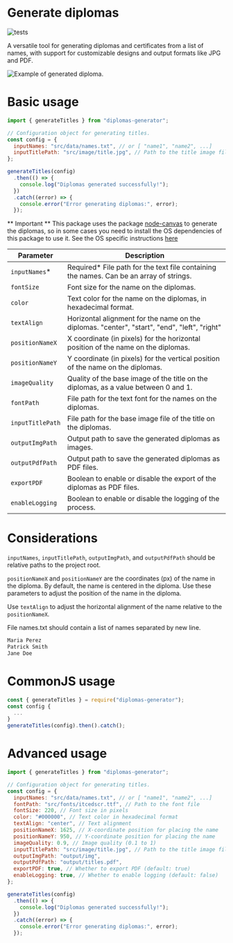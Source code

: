 # Generate diplomas

![tests](https://github.com/flpmcruz/diplomas-generator/actions/workflows/ci.yml/badge.svg)

A versatile tool for generating diplomas and certificates from a list of names, with support for customizable designs and output formats like JPG and PDF.

![Example of generated diploma.](https://flpmcruz.github.io/diplomas-generator/example.jpg)

# Basic usage

```js
import { generateTitles } from "diplomas-generator";

// Configuration object for generating titles.
const config = {
  inputNames: "src/data/names.txt", // or [ "name1", "name2", ...]
  inputTitlePath: "src/image/title.jpg", // Path to the title image file
};

generateTitles(config)
  .then(() => {
    console.log("Diplomas generated successfully!");
  })
  .catch((error) => {
    console.error("Error generating diplomas:", error);
  });
```

** Important **
This package uses the package [node-canvas](https://www.npmjs.com/package/canvas) to generate the diplomas, so in some cases you need to install the OS dependencies of this package to use it. See the OS specific instructions [here](https://www.npmjs.com/package/canvas)

| Parameter        | Description                                                                                  |
| ---------------- | -------------------------------------------------------------------------------------------- |
| `inputNames`\*   | Required\* File path for the text file containing the names. Can be an array of strings.     |
| `fontSize`       | Font size for the name on the diplomas.                                                      |
| `color`          | Text color for the name on the diplomas, in hexadecimal format.                              |
| `textAlign`      | Horizontal alignment for the name on the diplomas. "center", "start", "end", "left", "right" |
| `positionNameX`  | X coordinate (in pixels) for the horizontal position of the name on the diplomas.            |
| `positionNameY`  | Y coordinate (in pixels) for the vertical position of the name on the diplomas.              |
| `imageQuality`   | Quality of the base image of the title on the diplomas, as a value between 0 and 1.          |
| `fontPath`       | File path for the text font for the names on the diplomas.                                   |
| `inputTitlePath` | File path for the base image file of the title on the diplomas.                              |
| `outputImgPath`  | Output path to save the generated diplomas as images.                                        |
| `outputPdfPath`  | Output path to save the generated diplomas as PDF files.                                     |
| `exportPDF`      | Boolean to enable or disable the export of the diplomas as PDF files.                        |
| `enableLogging`  | Boolean to enable or disable the logging of the process.                                     |

# Considerations

`inputNames`, `inputTitlePath`, `outputImgPath`, and `outputPdfPath` should be relative paths to the project root.

`positionNameX` and `positionNameY` are the coordinates (px) of the name in the diploma. By default, the name is centered in the diploma. Use these parameters to adjust the position of the name in the diploma.

Use `textAlign` to adjust the horizontal alignment of the name relative to the `positionNameX`.

File names.txt should contain a list of names separated by new line.

```txt
Maria Perez
Patrick Smith
Jane Doe
```

# CommonJS usage

```js
const { generateTitles } = require("diplomas-generator");
const config {
  ...
}
generateTitles(config).then().catch();
```

# Advanced usage

```js
import { generateTitles } from "diplomas-generator";

// Configuration object for generating titles.
const config = {
  inputNames: "src/data/names.txt", // or [ "name1", "name2", ...]
  fontPath: "src/fonts/itcedscr.ttf", // Path to the font file
  fontSize: 220, // Font size in pixels
  color: "#000000", // Text color in hexadecimal format
  textAlign: "center", // Text alignment
  positionNameX: 1625, // X-coordinate position for placing the name
  positionNameY: 950, // Y-coordinate position for placing the name
  imageQuality: 0.9, // Image quality (0.1 to 1)
  inputTitlePath: "src/image/title.jpg", // Path to the title image file
  outputImgPath: "output/img",
  outputPdfPath: "output/titles.pdf",
  exportPDF: true, // Whether to export PDF (default: true)
  enableLogging: true, // Whether to enable logging (default: false)
};

generateTitles(config)
  .then(() => {
    console.log("Diplomas generated successfully!");
  })
  .catch((error) => {
    console.error("Error generating diplomas:", error);
  });
```
